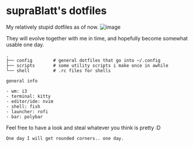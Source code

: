 # supraBlatt's dotfiles
My relatively stupid dotfiles as of now. 
![image](https://user-images.githubusercontent.com/46052720/201423660-13b46af5-b048-47f3-b4d9-773dcc21aef7.png)

They will evolve together with me in time, and hopefully become somewhat usable one day.
```
.
├── config        # general dotfiles that go into ~/.config
├── scripts       # some utility scripts i make once in awhile
└── shell         # .rc files for shells
```
```
general info

- wm: i3
- terminal: kitty
- editor/ide: nvim
- shell: fish
- launcher: rofi
- bar: polybar
```
Feel free to have a look and steal whatever you think is pretty :D

`One day I will get rounded corners.. one day.`
